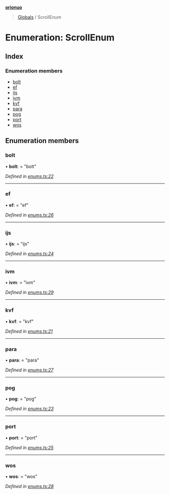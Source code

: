 **[orionuo](../README.md)**

> [Globals](../globals.md) / ScrollEnum

# Enumeration: ScrollEnum

## Index

### Enumeration members

* [bolt](scrollenum.md#bolt)
* [ef](scrollenum.md#ef)
* [ijs](scrollenum.md#ijs)
* [ivm](scrollenum.md#ivm)
* [kvf](scrollenum.md#kvf)
* [para](scrollenum.md#para)
* [pog](scrollenum.md#pog)
* [port](scrollenum.md#port)
* [wos](scrollenum.md#wos)

## Enumeration members

### bolt

•  **bolt**:  = "bolt"

*Defined in [enums.ts:22](https://github.com/msviha/orionuo/blob/4da48c7/src/enums.ts#L22)*

___

### ef

•  **ef**:  = "ef"

*Defined in [enums.ts:26](https://github.com/msviha/orionuo/blob/4da48c7/src/enums.ts#L26)*

___

### ijs

•  **ijs**:  = "ijs"

*Defined in [enums.ts:24](https://github.com/msviha/orionuo/blob/4da48c7/src/enums.ts#L24)*

___

### ivm

•  **ivm**:  = "ivm"

*Defined in [enums.ts:29](https://github.com/msviha/orionuo/blob/4da48c7/src/enums.ts#L29)*

___

### kvf

•  **kvf**:  = "kvf"

*Defined in [enums.ts:21](https://github.com/msviha/orionuo/blob/4da48c7/src/enums.ts#L21)*

___

### para

•  **para**:  = "para"

*Defined in [enums.ts:27](https://github.com/msviha/orionuo/blob/4da48c7/src/enums.ts#L27)*

___

### pog

•  **pog**:  = "pog"

*Defined in [enums.ts:23](https://github.com/msviha/orionuo/blob/4da48c7/src/enums.ts#L23)*

___

### port

•  **port**:  = "port"

*Defined in [enums.ts:25](https://github.com/msviha/orionuo/blob/4da48c7/src/enums.ts#L25)*

___

### wos

•  **wos**:  = "wos"

*Defined in [enums.ts:28](https://github.com/msviha/orionuo/blob/4da48c7/src/enums.ts#L28)*
